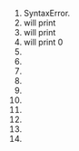 1.  SyntaxError.
2.  will print 
3.  will print 
4. will print 0
5.
6.
7.
8.
9.
10.
11.
12.
13.
14.


